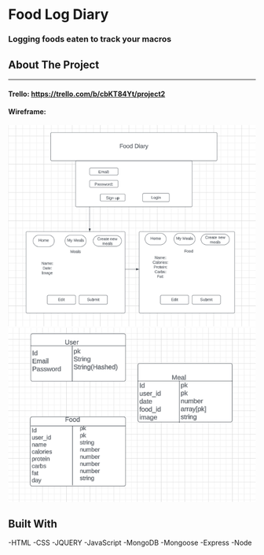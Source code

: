# Food Log Diary
### Logging foods eaten to track your macros

## About The Project
-------------
#### Trello: https://trello.com/b/cbKT84Yt/project2

#### Wireframe: 

![**Project 2 Wireframe**](images/wireframe.jpeg)
![**Project 2 Models*](images/models.jpeg)

## Built With
-HTML
-CSS
-JQUERY
-JavaScript
-MongoDB
-Mongoose
-Express
-Node